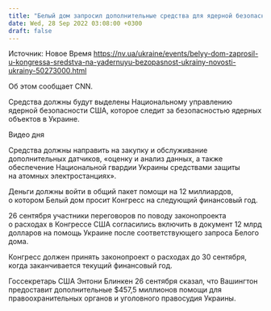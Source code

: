 ```yaml
---
title: "Белый дом запросил дополнительные средства для ядерной безопасности Украины"
date: Wed, 28 Sep 2022 03:08:00 +0300
draft: false
---
```

Источник: Новое Время https://nv.ua/ukraine/events/belyy-dom-zaprosil-u-kongressa-sredstva-na-yadernuyu-bezopasnost-ukrainy-novosti-ukrainy-50273000.html


 Об этом сообщает CNN.

Средства должны будут выделены Национальному управлению ядерной безопасности США, которое следит за безопасностью ядерных объектов в Украине.

 Видео дня   

Средства должны направить на закупку и обслуживание дополнительных датчиков, «оценку и анализ данных, а также обеспечение Национальной гвардии Украины средствами защиты на атомных электростанциях».

Деньги должны войти в общий пакет помощи на 12 миллиардов, о котором Белый дом просит Конгресс на следующий финансовый год.

26 сентября участники переговоров по поводу законопроекта о расходах в Конгрессе США согласились включить в документ 12 млрд долларов на помощь Украине после соответствующего запроса Белого дома.

Конгресс должен принять законопроект о расходах до 30 сентября, когда заканчивается текущий финансовый год.

Госсекретарь США Энтони Блинкен 26 сентября сказал, что Вашингтон предоставит дополнительные $457,5 миллионов помощи для правоохранительных органов и уголовного правосудия Украины.
